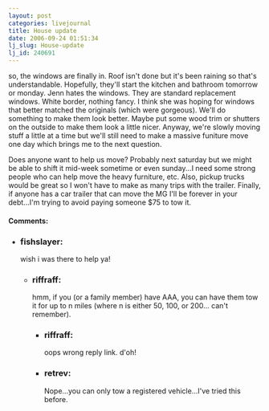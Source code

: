 ```yaml
---
layout: post
categories: livejournal
title: House update
date: 2006-09-24 01:51:34
lj_slug: House-update
lj_id: 240691
---
```

so, the windows are finally in. Roof isn't done but it's been raining so that's understandable. Hopefully, they'll start the kitchen and bathroom tomorrow or monday. Jenn hates the windows. They are standard replacement windows. White border, nothing fancy. I think she was hoping for windows that better matched the originals (which were gorgeous). We'll do something to make them look better. Maybe put some wood trim or shutters on the outside to make them look a little nicer. Anyway, we're slowly moving stuff a little at a time but we'll still need to make a massive funiture move one day which brings me to the next question.  



Does anyone want to help us move? Probably next saturday but we might be able to shift it mid-week sometime or even sunday...I need some strong people who can help move the heavy furniture, etc. Also, pickup trucks would be great so I won't have to make as many trips with the trailer. Finally, if anyone has a car trailer that can move the MG I'll be forever in your debt...I'm trying to avoid paying someone $75 to tow it.


<div id="comments"><h4>Comments:</h4><div class="lj-comments"><ul>
<li><h3>fishslayer: </h3>
<a id="comment-706"></a>
<p>wish i was there to help ya!</p>
<ul>
<li><h3>riffraff: </h3>
<a id="comment-707"></a>
<p>hmm, if you (or a family member) have AAA, you can have them tow it for up to n miles (where n is either 50, 100, or 200... can't remember).</p>
<ul>
<li><h3>riffraff: </h3>
<a id="comment-708"></a>
<p>oops wrong reply link.  d'oh!</p>
</li>
<li><h3>retrev: </h3>
<a id="comment-709"></a>
<p>Nope...you can only tow a registered vehicle...I've tried this before.</p>
</li>
</ul>
</li>
</ul>
</li>
</ul></div></div>
